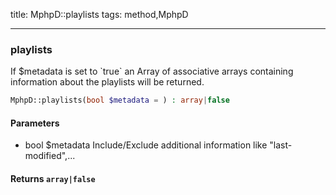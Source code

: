 title: MphpD::playlists
tags: method,MphpD

---

<div class="method">
<h3 class="method-name">playlists</h3>
<p>If $metadata is set to `true` an Array of associative arrays containing information about the playlists will be returned.</p>

```php
MphpD::playlists(bool $metadata = ) : array|false
```

#### Parameters

*  bool $metadata Include/Exclude additional information like "last-modified",...


#### Returns `array|false`




</div>
